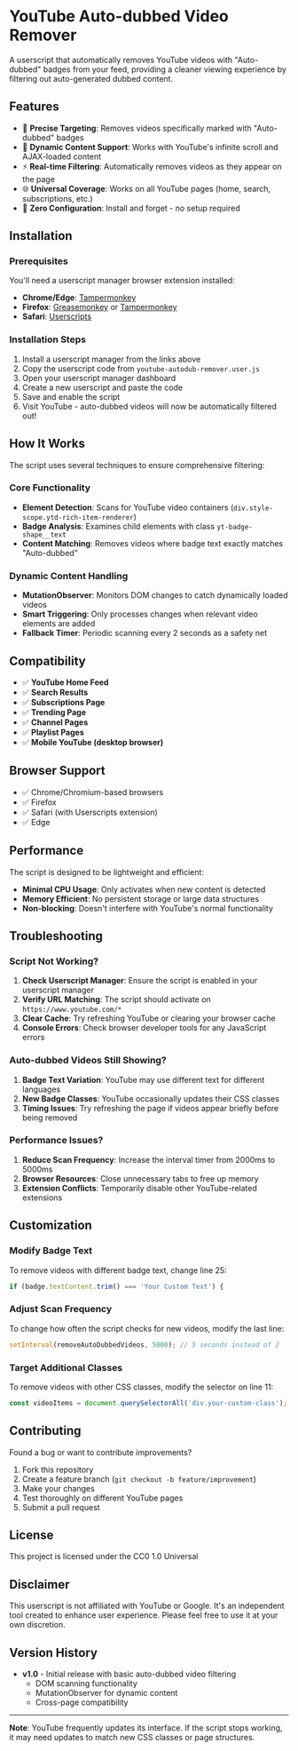 # YouTube Auto-dubbed Video Remover

A userscript that automatically removes YouTube videos with "Auto-dubbed" badges from your feed, providing a cleaner viewing experience by filtering out auto-generated dubbed content.

## Features

- 🎯 **Precise Targeting**: Removes videos specifically marked with "Auto-dubbed" badges
- 🔄 **Dynamic Content Support**: Works with YouTube's infinite scroll and AJAX-loaded content
- ⚡ **Real-time Filtering**: Automatically removes videos as they appear on the page
- 🌐 **Universal Coverage**: Works on all YouTube pages (home, search, subscriptions, etc.)
- 🔧 **Zero Configuration**: Install and forget - no setup required

## Installation

### Prerequisites
You'll need a userscript manager browser extension installed:

- **Chrome/Edge**: [Tampermonkey](https://chrome.google.com/webstore/detail/tampermonkey/dhdgffkkebhmkfjojejmpbldmpobfkfo)
- **Firefox**: [Greasemonkey](https://addons.mozilla.org/en-US/firefox/addon/greasemonkey/) or [Tampermonkey](https://addons.mozilla.org/en-US/firefox/addon/tampermonkey/)
- **Safari**: [Userscripts](https://apps.apple.com/app/userscripts/id1463298887)

### Installation Steps

1. Install a userscript manager from the links above
2. Copy the userscript code from `youtube-autodub-remover.user.js`
3. Open your userscript manager dashboard
4. Create a new userscript and paste the code
5. Save and enable the script
6. Visit YouTube - auto-dubbed videos will now be automatically filtered out!

## How It Works

The script uses several techniques to ensure comprehensive filtering:

### Core Functionality
- **Element Detection**: Scans for YouTube video containers (`div.style-scope.ytd-rich-item-renderer`)
- **Badge Analysis**: Examines child elements with class `yt-badge-shape__text`
- **Content Matching**: Removes videos where badge text exactly matches "Auto-dubbed"

### Dynamic Content Handling
- **MutationObserver**: Monitors DOM changes to catch dynamically loaded videos
- **Smart Triggering**: Only processes changes when relevant video elements are added
- **Fallback Timer**: Periodic scanning every 2 seconds as a safety net

## Compatibility

- ✅ **YouTube Home Feed**
- ✅ **Search Results**
- ✅ **Subscriptions Page**
- ✅ **Trending Page**
- ✅ **Channel Pages**
- ✅ **Playlist Pages**
- ✅ **Mobile YouTube (desktop browser)**

## Browser Support

- ✅ Chrome/Chromium-based browsers
- ✅ Firefox
- ✅ Safari (with Userscripts extension)
- ✅ Edge

## Performance

The script is designed to be lightweight and efficient:

- **Minimal CPU Usage**: Only activates when new content is detected
- **Memory Efficient**: No persistent storage or large data structures
- **Non-blocking**: Doesn't interfere with YouTube's normal functionality

## Troubleshooting

### Script Not Working?

1. **Check Userscript Manager**: Ensure the script is enabled in your userscript manager
2. **Verify URL Matching**: The script should activate on `https://www.youtube.com/*`
3. **Clear Cache**: Try refreshing YouTube or clearing your browser cache
4. **Console Errors**: Check browser developer tools for any JavaScript errors

### Auto-dubbed Videos Still Showing?

1. **Badge Text Variation**: YouTube may use different text for different languages
2. **New Badge Classes**: YouTube occasionally updates their CSS classes
3. **Timing Issues**: Try refreshing the page if videos appear briefly before being removed

### Performance Issues?

1. **Reduce Scan Frequency**: Increase the interval timer from 2000ms to 5000ms
2. **Browser Resources**: Close unnecessary tabs to free up memory
3. **Extension Conflicts**: Temporarily disable other YouTube-related extensions

## Customization

### Modify Badge Text
To remove videos with different badge text, change line 25:
```javascript
if (badge.textContent.trim() === 'Your Custom Text') {
```

### Adjust Scan Frequency
To change how often the script checks for new videos, modify the last line:
```javascript
setInterval(removeAutoDubbedVideos, 5000); // 5 seconds instead of 2
```

### Target Additional Classes
To remove videos with other CSS classes, modify the selector on line 11:
```javascript
const videoItems = document.querySelectorAll('div.your-custom-class');
```

## Contributing

Found a bug or want to contribute improvements?

1. Fork this repository
2. Create a feature branch (`git checkout -b feature/improvement`)
3. Make your changes
4. Test thoroughly on different YouTube pages
5. Submit a pull request

## License

This project is licensed under the CC0 1.0 Universal

## Disclaimer

This userscript is not affiliated with YouTube or Google. It's an independent tool created to enhance user experience. Please feel free to use it at your own discretion.

## Version History

- **v1.0** - Initial release with basic auto-dubbed video filtering
  - DOM scanning functionality
  - MutationObserver for dynamic content
  - Cross-page compatibility

---

**Note**: YouTube frequently updates its interface. If the script stops working, it may need updates to match new CSS classes or page structures.
